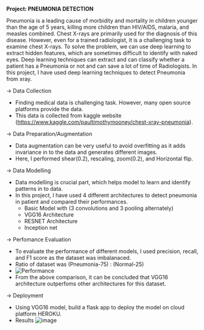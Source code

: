 <b>Project: PNEUMONIA DETECTION</b>

Pneumonia is a leading cause of morbidity and mortality in children younger than the age of 5 years, killing more children than HIV/AIDS, malaria, and measles combined.
Chest X-rays are primarily used for the diagnosis of this disease. However, even for a trained radiologist, it is a challenging task to examine chest X-rays. 
To solve the problem, we can use deep learning to extract hidden features, which are sometimes difficult to identify with naked eyes. Deep learning techniques can 
extract and can classify whether a patient has a Pneumonia or not and can save a lot of time of Radiologists. In this project, I have used deep learning techniques to detect 
Pneumonia from xray.

-> Data Collection
  - Finding medical data is challenging task. However, many open source platforms provide the data.
  - This data is collected from kaggle website (https://www.kaggle.com/paultimothymooney/chest-xray-pneumonia).
  
-> Data Preparation/Augmentation
  - Data augmentation can be very useful to avoid overfitting as it adds invariance in to the data and generates different images.
  - Here, I performed shear(0.2), rescaling, zoom(0.2), and Horizontal flip.

-> Data Modelling
  - Data modelling is crucial part, which helps model to learn and identify patterns in to data.
  - In this project, I have used 4 different architectures to detect pneumonia in patient and compared their performances.
    - Basic Model with (3 convolutions and 3 pooling alternately)
    - VGG16 Architecture
    - RESNET Architecture
    - Inception net

-> Perfomance Evaluation
  - To evaluate the performance of different models, I used precision, recall, and F1 score as the dataset was imbalanaced.
  - Ratio of dataset was (Pneumonia-75) : (Normal-25)
  - ![Performance](https://user-images.githubusercontent.com/55615788/118265208-6f67b280-b4d6-11eb-8fe8-c3f10f483200.JPG)
  - From the above comparison, it can be concluded that VGG16 architecture outperfoms other architectures for this dataset.

-> Deployment
  - Using VGG16 model, build a flask app to deploy the model on cloud platform HEROKU.
  - Results
  ![image](https://user-images.githubusercontent.com/55615788/118357994-63452900-b59a-11eb-9ead-9079747c1a22.png)
  
  
  
  
  




 
